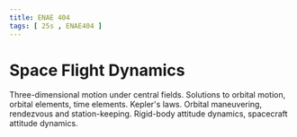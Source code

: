```yaml
---
title: ENAE 404
tags: [ 25s , ENAE404 ]
---
```


# Space Flight Dynamics

Three-dimensional motion under central fields. Solutions to orbital motion, orbital elements, time elements. Kepler's laws. Orbital maneuvering, rendezvous and station-keeping. Rigid-body attitude dynamics, spacecraft attitude dynamics.
